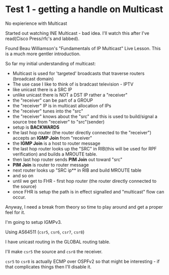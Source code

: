 # Test 1 - getting a handle on Multicast

No expierience with Multicast

Started out watching INE Multicast - bad idea. I'll watch this after I've read(Cisco Press/rfc's and labbed).  

Found Beau Williamson's "Fundamentals of IP Multicast" Live Lesson.  This is a much more gentler introduction.  

So far my initial understanding of multicast:

* Multicast is used for 'targeted' broadcasts that traverse routers (broadcast domain)
* The use case I like to think of is bradcast television - IPTV
* like unicast there is a SRC IP
* unlike unicast there is NOT a DST IP rather a "receiver"
* the "receiver" can be part of a GROUP
* the "receiver" IP is in multicast allocation of IPs
* the "receiver" tunes into the "src"
* the "receiver" knows about the "src" and this is used to build/signal a source tree from "receiver" to "src"(sender)
* setup is **BACKWARDS**
* the last hop router (the router directly connected to the "receiver") accepts an **IGMP Join** from "receiver"
* the **IGMP Join** is a host to router message
* the last hop router looks up the "SRC" in RIB(this will be used for RPF verification) and builds a MROUTE table.
* then last hop router sends **PIM Join** out toward "src"
* **PIM Join** is router to router message
* next router looks up "SRC ip** in RIB and build MROUTE table
* and so on
* until we get to FHR - first hop router (the router directly connected to the source)
* once FHR is setup the path is in effect signalled and "multicast" flow can occur.


Anyway, I need a break from theory so time to play around and get a proper feel for it.

I'm going to setup IGMPv3.

Using AS64511 (```csr5```, ```csr6```, ```csr7```, ```csr8```)

I have unicast routing in the GLOBAL routing table.

I'll make ```csr5``` the source and ```csr8``` the receiver.

```csr5``` to ```csr8``` is actually ECMP over OSPFv2 so that might be interesting - if that complicates things then I'll disable it.






























